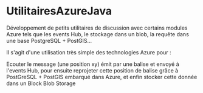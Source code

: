 # UtilitairesAzureJava
Développement de petits utilitaires de discussion avec certains modules Azure tels que les events Hub, le stockage dans un blob, la requête dans une base PostgreSQL + PostGIS...

Il s'agit d'une utilisation très simple des technologies Azure pour :

Ecouter le message (une position xy) émit par une balise et envoyé à l'events Hub, pour ensuite reprojeter cette position de balise grâce à PostGreSQL + PostGIS embarqué dans Azure, et enfin stocker cette donnée dans un Block Blob Storage
